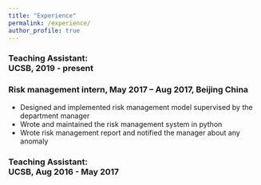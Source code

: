 ```yaml
---
title: "Experience"
permalink: /experience/
author_profile: true
---
```



### Teaching Assistant:<br/> UCSB,      2019 - present

### Risk management intern, May 2017 – Aug 2017, Beijing China

* Designed and implemented risk management model supervised by the department manager
* Wrote and maintained the risk management system in python
* Wrote risk management report and notified the manager about any anomaly

   
### Teaching Assistant:<br/> UCSB,      Aug 2016 - May 2017
